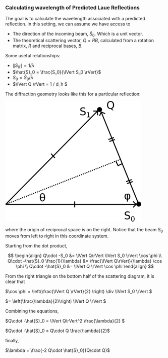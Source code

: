 ### Calculating wavelength of Predicted Laue Reflections
The goal is to calculate the wavelength associated with a predicted reflection. 
In this setting, we can assume we have access to 
 - The direction of the incoming beam, $\hat {S}_0$. Which is a unit vector. 
 - The theoretical scattering vector, $Q=RB$, calculated from a rotation matrix, $R$ and reciprocal bases, $B$. 

Some useful relationships:
 - $\lVert S_0 \rVert = 1 / \lambda$
 - $\hat{S}_0 = \frac{S_0}{\lVert S_0 \rVert}$
 - $S_0 = \hat{S}_0 / \lambda$
 - $\lVert Q \rVert = 1 / d_h $

The diffraction geometry looks like this for a particular reflection:

![scattering diagram](./scattering_diagram.png)

where the origin of reciprocal space is on the right. Notice that the beam $S_0$ moves from left to right in this coordinate system. 

Starting from the dot product,

$$
\begin{align}
Q\cdot -S_0 &= \lVert Q\rVert \lVert S_0 \rVert \cos \phi 
\\ Q\cdot -\hat{S}_0 \frac{1}{\lambda} &= \frac{\lVert Q\rVert}{\lambda}  \cos \phi  
\\ Q\cdot -\hat{S}_0  &= \lVert Q \rVert \cos \phi 
\end{align}
$$

From the right triangle on the bottom half of the scattering diagram, it is clear that 

$\cos \phi = \left(\frac{\lVert Q \rVert}{2} \right) \div  \lVert S_0 \rVert $

$= \left(\frac{\lambda}{2}\right) \lVert Q \rVert $

Combining the equations,

$Q\cdot -\hat{S}_0 = \lVert Q\rVert^2 \frac{\lambda}{2} $

$Q\cdot -\hat{S}_0 = Q\cdot Q \frac{\lambda}{2}$

finally,

$\lambda = \frac{-2 Q\cdot \hat{S}_0}{Q\cdot Q}$
